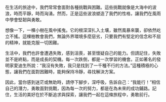 在生活的旅途中，我們常常會面對各種挑戰與困難。這些挑戰就像是大海中的波浪，時而平靜，時而洶湧。然而，正是這些波浪塑造了我們的性格，讓我們在風雨中學會堅韌與勇敢。

想像一下，一棵小樹在風中搖曳。它的根深深扎入土壤，雖然風暴來襲，卻依然屹立不搖。這棵樹教會我們，無論外界環境多麼惡劣，只要我們有堅定的信念和不屈的精神，就能克服一切困難。

生活中，我們也許會遭遇失敗，感到沮喪，甚至懷疑自己的能力。但請記住，失敗並不是終點，而是成長的契機。每一次跌倒，都是一次學習的機會。正如著名的發明家愛迪生所說：“我沒有失敗，我只是找到了一千種不行的方法。”這種積極的心態，讓我們在面對困難時，能夠保持冷靜，尋找解決方案。

因此，當你感到迷茫或無助時，請停下腳步，深呼吸，告訴自己：“我能行！”相信自己的潛力，勇敢面對挑戰，因為每一次的努力，都是在為未來的成功鋪路。記住，生活的美好在於不斷追求與探索，讓我們一起在這條旅程中，勇敢前行。